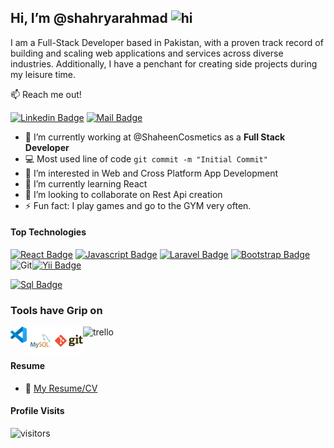 ## Hi, I’m @shahryarahmad <img src="https://user-images.githubusercontent.com/1303154/88677602-1635ba80-d120-11ea-84d8-d263ba5fc3c0.gif" width="28px" height="28px" alt="hi">

I am a Full-Stack Developer based in Pakistan, with a proven track record of building and scaling web applications and services across diverse industries. Additionally, I have a penchant for creating side projects during my leisure time.

:mailbox: Reach me out!

[![Linkedin Badge](https://img.shields.io/badge/-ShahryarAhmad-0e76a8?style=flat&labelColor=0e76a8&logo=linkedin&logoColor=white)](https://www.linkedin.com/in/shahryar-ahmad/) [![Mail Badge](https://img.shields.io/badge/-shahrayardeveloper-c0392b?style=flat&labelColor=c0392b&logo=gmail&logoColor=white)](mailto:shahryardeveloper@gmail.com)


- 🔭 I’m currently working at @ShaheenCosmetics as a <strong>Full Stack Developer</strong>
- :computer: Most used line of code `git commit -m "Initial Commit"`
- 👀 I’m interested in Web and Cross Platform App Development
- 🌱 I’m currently learning React
- 💞️ I’m looking to collaborate on Rest Api creation
- ⚡ Fun fact: I play games and go to the GYM very often.

#### Top Technologies

<!-- TODO: Make technologies links takes you to repositories -->

[![React Badge](https://img.shields.io/badge/-React-61DBFB?style=for-the-badge&labelColor=black&logo=react&logoColor=61DBFB)](#) 
[![Javascript Badge](https://img.shields.io/badge/-Javascript-F0DB4F?style=for-the-badge&labelColor=black&logo=javascript&logoColor=F0DB4F)](#) 
[![Laravel Badge](https://img.shields.io/badge/-Laravel-007acc?style=for-the-badge&labelColor=black&logo=Laravel&logoColor=F72C1F)](#)
[![Bootstrap Badge](https://img.shields.io/badge/-bootstrap-007acc?style=for-the-badge&labelColor=black&logo=Bootstrap&logoColor=8311F6)](#)
[![Yii Badge](https://img.shields.io/badge/-php-8311F6?style=for-the-badge&labelColor=black&logo=PHP&logoColor=blue)](#)
<img align="left" alt="Git" width="35px" src="https://www.yiiframework.com/image/design/logo/yii3_sign.png" />

[![Sql Badge](https://img.shields.io/badge/-mysql-007acc?style=for-the-badge&labelColor=black&logo=MySQL&logoColor=blue)](#)

### Tools have Grip on

<img align="left" alt="Visual Studio Code" width="26px" src="https://raw.githubusercontent.com/github/explore/80688e429a7d4ef2fca1e82350fe8e3517d3494d/topics/visual-studio-code/visual-studio-code.png" />

<img align="left" alt="MySQL" width="45px" src="https://raw.githubusercontent.com/github/explore/80688e429a7d4ef2fca1e82350fe8e3517d3494d/topics/mysql/mysql.png" />

<img align="left" alt="Git" width="45px" src="https://raw.githubusercontent.com/github/explore/80688e429a7d4ef2fca1e82350fe8e3517d3494d/topics/git/git.png" />

<img align="left" alt="trello" width="60" src="https://upload.wikimedia.org/wikipedia/en/thumb/8/8c/Trello_logo.svg/1280px-Trello_logo.svg.png" />


<br />
<br />

#### Resume
- :paperclip: [My Resume/CV](https://shahryarahmad.github.io/ShahryarPortfolio/)


#### Profile Visits 

![visitors](https://visitor-badge.glitch.me/badge?page_id=shahryarahmad)

<!-- 
